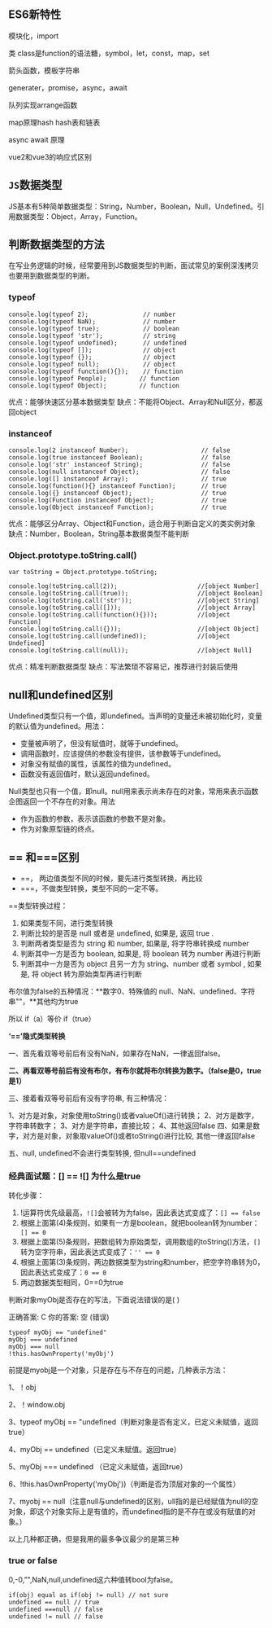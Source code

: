 ## ES6新特性

模块化，import

类 class是function的语法糖，symbol，let，const，map，set

箭头函数，模板字符串

generater，promise，async，await



队列实现arrange函数

map原理hash hash表和链表

async await 原理

vue2和vue3的响应式区别

## `JS`数据类型

JS基本有5种简单数据类型：String，Number，Boolean，Null，Undefined。引用数据类型：Object，Array，Function。

## 判断数据类型的方法

在写业务逻辑的时候，经常要用到JS数据类型的判断，面试常见的案例深浅拷贝也要用到数据类型的判断。

### typeof

```
console.log(typeof 2);               // number
console.log(typeof NaN);             // number
console.log(typeof true);            // boolean
console.log(typeof 'str');           // string
console.log(typeof undefined);       // undefined
console.log(typeof []);              // object 
console.log(typeof {});              // object
console.log(typeof null);            // object 
console.log(typeof function(){});    // function 
console.log(typeof People);    		// function 
console.log(typeof Object);   		// function 
```

优点：能够快速区分基本数据类型 缺点：不能将Object、Array和Null区分，都返回object

### instanceof

```
console.log(2 instanceof Number);                    // false
console.log(true instanceof Boolean);                // false 
console.log('str' instanceof String);                // false  
console.log(null instanceof Object);                 // false  
console.log([] instanceof Array);                    // true
console.log(function(){} instanceof Function);       // true
console.log({} instanceof Object);                   // true 
console.log(Function instanceof Object);             // true 
console.log(Object instanceof Function);             // true 
```

优点：能够区分Array、Object和Function，适合用于判断自定义的类实例对象 缺点：Number，Boolean，String基本数据类型不能判断

### Object.prototype.toString.call()

```
var toString = Object.prototype.toString;
 
console.log(toString.call(2));                      //[object Number]
console.log(toString.call(true));                   //[object Boolean]
console.log(toString.call('str'));                  //[object String]
console.log(toString.call([]));                     //[object Array]
console.log(toString.call(function(){}));           //[object Function]
console.log(toString.call({}));                     //[object Object]
console.log(toString.call(undefined));              //[object Undefined]
console.log(toString.call(null));                   //[object Null] 
```

优点：精准判断数据类型 缺点：写法繁琐不容易记，推荐进行封装后使用

## null和undefined区别

Undefined类型只有一个值，即undefined。当声明的变量还未被初始化时，变量的默认值为undefined。用法：

- 变量被声明了，但没有赋值时，就等于undefined。
- 调用函数时，应该提供的参数没有提供，该参数等于undefined。
- 对象没有赋值的属性，该属性的值为undefined。
- 函数没有返回值时，默认返回undefined。

Null类型也只有一个值，即null。null用来表示尚未存在的对象，常用来表示函数企图返回一个不存在的对象。用法

- 作为函数的参数，表示该函数的参数不是对象。
- 作为对象原型链的终点。

## == 和===区别

- ==， 两边值类型不同的时候，要先进行类型转换，再比较
- ===，不做类型转换，类型不同的一定不等。

==类型转换过程：

1. 如果类型不同，进行类型转换
2. 判断比较的是否是 null 或者是 undefined, 如果是, 返回 true .
3. 判断两者类型是否为 string 和 number, 如果是, 将字符串转换成 number
4. 判断其中一方是否为 boolean, 如果是, 将 boolean 转为 number 再进行判断
5. 判断其中一方是否为 object 且另一方为 string、number 或者 symbol , 如果是, 将 object 转为原始类型再进行判断



布尔值为false的五种情况：**数字0、特殊值的 null、NaN、undefined、字符串""，**其他均为true

所以 if（a）等价 if（true）

**‘==’隐式类型转换**

一、首先看双等号前后有没有NaN，如果存在NaN，一律返回false。

**二、再看双等号前后有没有布尔，有布尔就将布尔转换为数字。（false是0，true是1）**

三、接着看双等号前后有没有字符串, 有三种情况：

1、对方是对象，对象使用toString()或者valueOf()进行转换；
2、对方是数字，字符串转数字；
3、对方是字符串，直接比较；
4、其他返回false
四、如果是数字，对方是对象，对象取valueOf()或者toString()进行比较, 其他一律返回false

五、null, undefined不会进行类型转换, 但null==undefined

### 经典面试题：[] == ![] 为什么是true

转化步骤：

1. !运算符优先级最高，`![]`会被转为为false，因此表达式变成了：`[] == false`
2. 根据上面第(4)条规则，如果有一方是boolean，就把boolean转为number：`[] == 0`
3. 根据上面第(5)条规则，把数组转为原始类型，调用数组的toString()方法，`[]`转为空字符串，因此表达式变成了：`'' == 0`
4. 根据上面第(3)条规则，两边数据类型为string和number，把空字符串转为0，因此表达式变成了：`0 == 0`
5. 两边数据类型相同，0==0为true

判断对象myObj是否存在的写法，下面说法错误的是( )

正确答案: C  你的答案: 空 (错误)

```
typeof myObj == "undefined"
myObj === undefined
myObj === null
!this.hasOwnProperty('myObj')
```

前提是myobj是一个对象，只是存在与不存在的问题，几种表示方法：

1、！obj

2、！window.obj

3、typeof myObj == "undefined（判断对象是否有定义，已定义未赋值，返回true）

4、myObj == undefined（已定义未赋值。返回true）

5、myObj === undefined （已定义未赋值，返回true）

6、!this.hasOwnProperty('myObj'))（判断是否为顶层对象的一个属性）

7、myobj == null（注意null与undefined的区别，ull指的是已经赋值为null的空对象，即这个对象实际上是有值的，而undefined指的是不存在或没有赋值的对象。）

以上几种都正确，但是我用的最多争议最少的是第三种

### true or false

0,-0,”",NaN,null,undefined这六种值转bool为false。

```
if(obj) equal as if(obj != null) // not sure
undefined == null // true
undefined ===null // false
undefined != null // false
```

